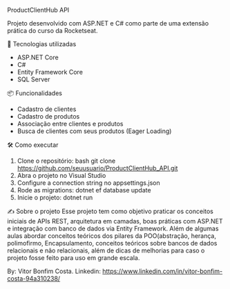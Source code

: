 ProductClientHub API

Projeto desenvolvido com ASP.NET e C# como parte de uma extensão prática do curso da Rocketseat.

🚀 Tecnologias utilizadas
- ASP.NET Core
- C#
- Entity Framework Core
- SQL Server

📦 Funcionalidades
- Cadastro de clientes
- Cadastro de produtos
- Associação entre clientes e produtos
- Busca de clientes com seus produtos (Eager Loading)

🛠️ Como executar

1. Clone o repositório:
   bash
   git clone https://github.com/seuusuario/ProductClientHub_API.git
2. Abra o projeto no Visual Studio
3. Configure a connection string no appsettings.json
4. Rode as migrations:
   dotnet ef database update
5. Inicie o projeto:
   dotnet run

✍️ Sobre o projeto
Esse projeto tem como objetivo praticar os conceitos iniciais de APIs REST, arquitetura em camadas, boas práticas com ASP.NET e integração com banco de dados via Entity Framework. Além de algumas aulas abordar conceitos teóricos dos pilares da POO(abstração, herança, polimofirmo, Encapsulamento, conceitos teóricos sobre bancos de dados relacionais e não relacionais, além de dicas de melhorias para caso o projeto fosse feito para uso em grande escala.

By: Vitor Bonfim Costa.
Linkedin: https://www.linkedin.com/in/vitor-bonfim-costa-94a310238/



